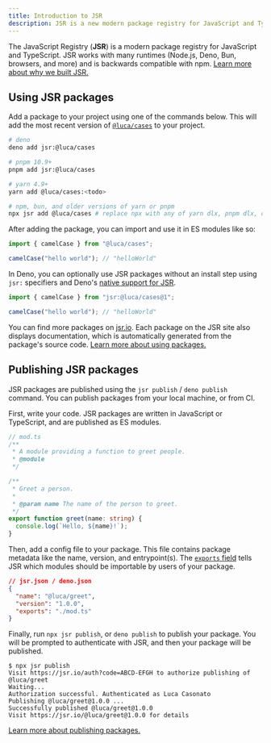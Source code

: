 ```yaml
---
title: Introduction to JSR
description: JSR is a new modern package registry for JavaScript and TypeScript. It was designed to be fast, simple, and reliable. It is backwards compatible with npm, and natively supports TypeScript.
---
```


The JavaScript Registry (**JSR**) is a modern package registry for JavaScript
and TypeScript. JSR works with many runtimes (Node.js, Deno, Bun, browsers, and
more) and is backwards compatible with npm.
[Learn more about why we built JSR.](/docs/why)

## Using JSR packages

Add a package to your project using one of the commands below. This will add the
most recent version of [`@luca/cases`](https://jsr.io/@luca/cases) to your
project.

```bash
# deno
deno add jsr:@luca/cases

# pnpm 10.9+
pnpm add jsr:@luca/cases

# yarn 4.9+
yarn add @luca/cases:<todo>

# npm, bun, and older versions of yarn or pnpm
npx jsr add @luca/cases # replace npx with any of yarn dlx, pnpm dlx, or bunx
```

After adding the package, you can import and use it in ES modules like so:

```ts
import { camelCase } from "@luca/cases";

camelCase("hello world"); // "helloWorld"
```

In Deno, you can optionally use JSR packages without an install step using
`jsr:` specifiers and Deno's [native support for JSR](/docs/native-imports).

```ts
import { camelCase } from "jsr:@luca/cases@1";

camelCase("hello world"); // "helloWorld"
```

You can find more packages on [jsr.io](https://jsr.io). Each package on the JSR
site also displays documentation, which is automatically generated from the
package's source code. [Learn more about using packages.](/docs/using-packages)

## Publishing JSR packages

JSR packages are published using the `jsr publish` / `deno publish` command. You
can publish packages from your local machine, or from CI.

First, write your code. JSR packages are written in JavaScript or TypeScript,
and are published as ES modules.

```ts
// mod.ts
/**
 * A module providing a function to greet people.
 * @module
 */

/**
 * Greet a person.
 *
 * @param name The name of the person to greet.
 */
export function greet(name: string) {
  console.log(`Hello, ${name}!`);
}
```

Then, add a config file to your package. This file contains package metadata
like the name, version, and entrypoint(s). The
[`exports` field](/docs/publishing-packages#package-metadata) tells JSR which
modules should be importable by users of your package.

```json
// jsr.json / deno.json
{
  "name": "@luca/greet",
  "version": "1.0.0",
  "exports": "./mod.ts"
}
```

Finally, run `npx jsr publish`, or `deno publish` to publish your package. You
will be prompted to authenticate with JSR, and then your package will be
published.

```
$ npx jsr publish
Visit https://jsr.io/auth?code=ABCD-EFGH to authorize publishing of @luca/greet
Waiting...
Authorization successful. Authenticated as Luca Casonato
Publishing @luca/greet@1.0.0 ...
Successfully published @luca/greet@1.0.0
Visit https://jsr.io/@luca/greet@1.0.0 for details
```

[Learn more about publishing packages.](/docs/publishing-packages)
